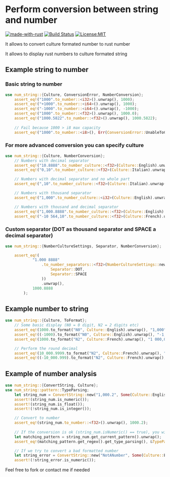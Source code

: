 # Perform conversion between string and number

[![made-with-rust](https://img.shields.io/badge/Made%20with-Rust-1f425f.svg)](https://www.rust-lang.org/)
[![Build Status](https://github.com/Apolixit/num_string/actions/workflows/rust.yml/badge.svg)](https://github.com/Apolixit/num_string/actions)
[![License:MIT](https://img.shields.io/badge/License-MIT-yellow.svg)](https://opensource.org/licenses/MIT)

It allows to convert culture formated number to rust number

It allows to display rust numbers to culture formated string

## Example string to number

### Basic string to number

``` rust
use num_string::{Culture, ConversionError, NumberConversion};
    assert_eq!("1000".to_number::<i32>().unwrap(), 1000);
    assert_eq!("+1000".to_number::<i64>().unwrap(), 1000);
    assert_eq!("-1000".to_number::<i64>().unwrap(), -1000);
    assert_eq!("1000".to_number::<f32>().unwrap(), 1000.0);
    assert_eq!("1000.5822".to_number::<f32>().unwrap(), 1000.5822);
    
    // Fail because 1000 > i8 max capacity
    assert_eq!("1000".to_number::<i8>(), Err(ConversionError::UnableToConvertStringToNumber));
```

### For more advanced conversion you can specify culture

``` rust
use num_string::{Culture, NumberConversion};     
    // Numbers with decimal separator
    assert_eq!("10.8888".to_number_culture::<f32>(Culture::English).unwrap(), 10.8888);
    assert_eq!("0,10".to_number_culture::<f32>(Culture::Italian).unwrap(), 0.1); 

    // Numbers with decimal separator and no whole part
    assert_eq!(",10".to_number_culture::<f32>(Culture::Italian).unwrap(), 0.1); 

    // Numbers with thousand separator
    assert_eq!("1,000".to_number_culture::<i32>(Culture::English).unwrap(), 1000);     

    // Numbers with thousand and decimal separator
    assert_eq!("1,000.8888".to_number_culture::<f32>(Culture::English).unwrap(), 1000.8888);
    assert_eq!("-10 564,10".to_number_culture::<f32>(Culture::French).unwrap(), -10564.10);
```

### Custom separator (DOT as thousand separator and SPACE a decimal separator)

``` rust
use num_string::{NumberCultureSettings, Separator, NumberConversion};

    assert_eq!(
            "1.000 8888"
                .to_number_separators::<f32>(NumberCultureSettings::new(
                    Separator::DOT,
                    Separator::SPACE
                ))
                .unwrap(),
            1000.8888
        );
```

## Example number to string

``` rust
use num_string::{Culture, ToFormat}; 
    // Some basic display (N0 = 0 digit, N2 = 2 digits etc)
    assert_eq!(1000.to_format("N0", Culture::English).unwrap(), "1,000");
    assert_eq!((-1000).to_format("N0", Culture::English).unwrap(), "-1,000");
    assert_eq!(1000.to_format("N2", Culture::French).unwrap(), "1 000,00");

    // Perform the round decimal
    assert_eq!(10_000.9999.to_format("N2", Culture::French).unwrap(), "10 001,00");
    assert_eq!((-10_000.999).to_format("N2", Culture::French).unwrap(), "-10 001,00");
```

## Example of number analysis

``` rust
use num_string::{ConvertString, Culture};
use num_string::pattern::TypeParsing; 
    let string_num = ConvertString::new("1,000.2", Some(Culture::English));
    assert!(string_num.is_numeric());
    assert!(string_num.is_float());
    assert!(!string_num.is_integer()); 

    // Convert to number
    assert_eq!(string_num.to_number::<f32>().unwrap(), 1000.2); 
    
    // If the conversion is ok (string_num.isNumeric() == true), you will have access to the matching pattern
    let matching_pattern = string_num.get_current_pattern().unwrap();
    assert_eq!(matching_pattern.get_regex().get_type_parsing(), &TypeParsing::DecimalThousandSeparator); 

    // If we try to convert a bad formatted number
    let string_error = ConvertString::new("NotANumber", Some(Culture::English));
    assert!(!string_error.is_numeric());
```


Feel free to fork or contact me if needed